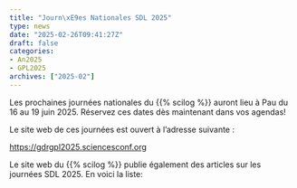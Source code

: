 ```yaml
---
title: "Journ\xE9es Nationales SDL 2025"
type: news
date: "2025-02-26T09:41:27Z"
draft: false
categories:
- An2025
- GPL2025
archives: ["2025-02"]
---
```


Les prochaines journées nationales du {{% scilog %}} auront lieu à Pau du 16 au 19 juin 2025. Réservez ces dates dès maintenant dans vos agendas!

Le site web de ces journées est ouvert à l’adresse suivante :

<https://gdrgpl2025.sciencesconf.org>

Le site web du {{% scilog %}} publie également des articles sur les journées SDL 2025. En voici la liste:
